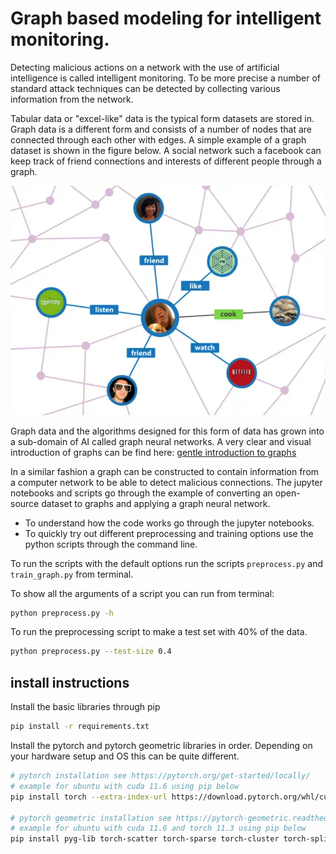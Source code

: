 # Graph based modeling for intelligent monitoring.

Detecting malicious actions on a network with the use of artificial intelligence is called intelligent monitoring. To be more precise a number of standard attack techniques can be detected by collecting various information from the network.

Tabular data or "excel-like" data is the typical form datasets are stored in. Graph data is a different form and consists of a number of nodes that are connected through each other with edges. A simple example of a graph dataset is shown in the figure below. A social network such a facebook can keep track of friend connections and interests of different people through a graph.

![graph social network](assets/example_graph.PNG)

Graph data and the algorithms designed for this form of data has grown into a sub-domain of AI called graph neural networks. A very clear and visual introduction of graphs can be find here: [gentle introduction to graphs](https://distill.pub/2021/gnn-intro/)

In a similar fashion a graph can be constructed to contain information from a computer network to be able to detect malicious connections. The jupyter notebooks and scripts go through the example of converting an open-source dataset to graphs and applying a graph neural network.

* To understand how the code works go through the jupyter notebooks.
* To quickly try out different preprocessing and training options use the python scripts through the command line.

To run the scripts with the default options run the scripts `preprocess.py` and `train_graph.py` from terminal.

To show all the arguments of a script you can run from terminal:
```bash
python preprocess.py -h
```

To run the preprocessing script to make a test set with 40% of the data.
```bash
python preprocess.py --test-size 0.4
```


## install instructions

Install the basic libraries through pip
```bash
pip install -r requirements.txt
```

Install the pytorch and pytorch geometric libraries in order. Depending on your hardware setup and OS this can be quite different.
```bash
# pytorch installation see https://pytorch.org/get-started/locally/
# example for ubuntu with cuda 11.6 using pip below
pip install torch --extra-index-url https://download.pytorch.org/whl/cu116

# pytorch geometric installation see https://pytorch-geometric.readthedocs.io/en/latest/notes/installation.html
# example for ubuntu with cuda 11.6 and torch 11.3 using pip below
pip install pyg-lib torch-scatter torch-sparse torch-cluster torch-spline-conv torch-geometric -f https://data.pyg.org/whl/torch-1.13.0+cu116.html
```